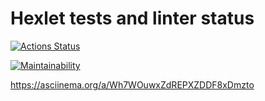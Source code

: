 # Hexlet tests and linter status

[![Actions Status](https://github.com/9lceHb/php-project-45/workflows/hexlet-check/badge.svg)](https://github.com/9lceHb/php-project-45/actions)

[![Maintainability](https://api.codeclimate.com/v1/badges/48f8df255a33d652059d/maintainability)](https://codeclimate.com/github/9lceHb/php-project-45/maintainability)

<https://asciinema.org/a/Wh7WOuwxZdREPXZDDF8xDmzto>
